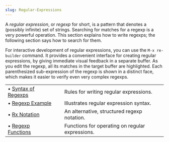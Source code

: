 ```yaml
---
slug: Regular-Expressions
---
```


A *regular expression*, or *regexp* for short, is a pattern that denotes a (possibly infinite) set of strings. Searching for matches for a regexp is a very powerful operation. This section explains how to write regexps; the following section says how to search for them.

For interactive development of regular expressions, you can use the `M-x re-builder` command. It provides a convenient interface for creating regular expressions, by giving immediate visual feedback in a separate buffer. As you edit the regexp, all its matches in the target buffer are highlighted. Each parenthesized sub-expression of the regexp is shown in a distinct face, which makes it easier to verify even very complex regexps.

|                                                      |    |                                                 |
| :--------------------------------------------------- | -- | :---------------------------------------------- |
| • [Syntax of Regexps](/docs/elisp/Syntax-of-Regexps) |    | Rules for writing regular expressions.          |
| • [Regexp Example](/docs/elisp/Regexp-Example)       |    | Illustrates regular expression syntax.          |
| • [Rx Notation](/docs/elisp/Rx-Notation)             |    | An alternative, structured regexp notation.     |
| • [Regexp Functions](/docs/elisp/Regexp-Functions)   |    | Functions for operating on regular expressions. |

